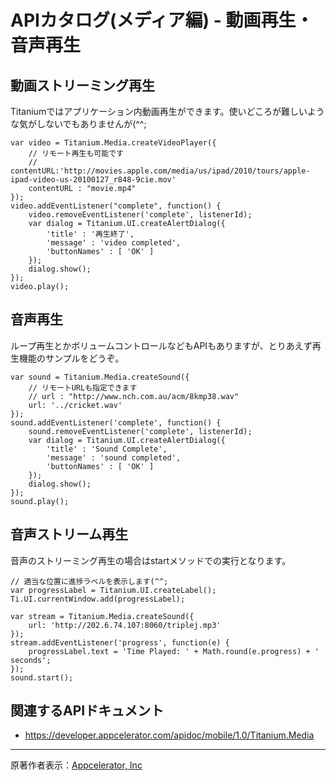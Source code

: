 # APIカタログ(メディア編) - 動画再生・音声再生 #

## 動画ストリーミング再生 ##
Titaniumではアプリケーション内動画再生ができます。使いどころが難しいような気がしないでもありませんが(^^;
```
var video = Titanium.Media.createVideoPlayer({
    // リモート再生も可能です
    // 	contentURL:'http://movies.apple.com/media/us/ipad/2010/tours/apple-ipad-video-us-20100127_r848-9cie.mov'
    contentURL : "movie.mp4"
});
video.addEventListener("complete", function() {
    video.removeEventListener('complete', listenerId);
    var dialog = Titanium.UI.createAlertDialog({
        'title' : '再生終了',
        'message' : 'video completed',
        'buttonNames' : [ 'OK' ]
    });
    dialog.show();
});
video.play();
```
## 音声再生 ##
ループ再生とかボリュームコントロールなどもAPIもありますが、とりあえず再生機能のサンプルをどうぞ。
```
var sound = Titanium.Media.createSound({
    // リモートURLも指定できます
    // url : "http://www.nch.com.au/acm/8kmp38.wav"
    url: '../cricket.wav'
});
sound.addEventListener('complete', function() {
    sound.removeEventListener('complete', listenerId);
    var dialog = Titanium.UI.createAlertDialog({
        'title' : 'Sound Complete',
        'message' : 'sound completed',
        'buttonNames' : [ 'OK' ]
    });
    dialog.show();
});
sound.play();
```

## 音声ストリーム再生 ##
音声のストリーミング再生の場合はstartメソッドでの実行となります。
```
// 適当な位置に進捗ラベルを表示します(^^;
var progressLabel = Titanium.UI.createLabel();
Ti.UI.currentWindow.add(progressLabel);

var stream = Titanium.Media.createSound({
    url: 'http://202.6.74.107:8060/triplej.mp3'
});
stream.addEventListener('progress', function(e) {
    progressLabel.text = 'Time Played: ' + Math.round(e.progress) + ' seconds';
});
sound.start();
```

## 関連するAPIドキュメント ##
  * https://developer.appcelerator.com/apidoc/mobile/1.0/Titanium.Media


---

原著作者表示：[Appcelerator, Inc](http://www.appcelerator.com/)